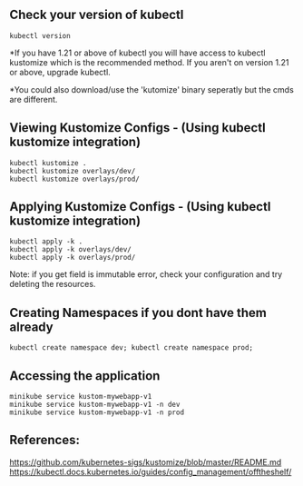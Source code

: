 ## Check your version of kubectl
```
kubectl version
```
*If you have 1.21 or above of kubectl you will have access to kubectl kustomize which is the recommended method. If you aren't on version 1.21 or above, upgrade kubectl.

*You could also download/use the 'kutomize' binary seperatly but the cmds are different.


## Viewing Kustomize Configs - (Using kubectl kustomize integration)
```
kubectl kustomize .
kubectl kustomize overlays/dev/
kubectl kustomize overlays/prod/
```

## Applying Kustomize Configs - (Using kubectl kustomize integration)
```
kubectl apply -k .
kubectl apply -k overlays/dev/
kubectl apply -k overlays/prod/
```
Note: if you get field is immutable error, check your configuration and try deleting the resources.


## Creating Namespaces if you dont have them already
```
kubectl create namespace dev; kubectl create namespace prod;
```


## Accessing the application
```
minikube service kustom-mywebapp-v1
minikube service kustom-mywebapp-v1 -n dev
minikube service kustom-mywebapp-v1 -n prod
```

## References:
https://github.com/kubernetes-sigs/kustomize/blob/master/README.md
https://kubectl.docs.kubernetes.io/guides/config_management/offtheshelf/
